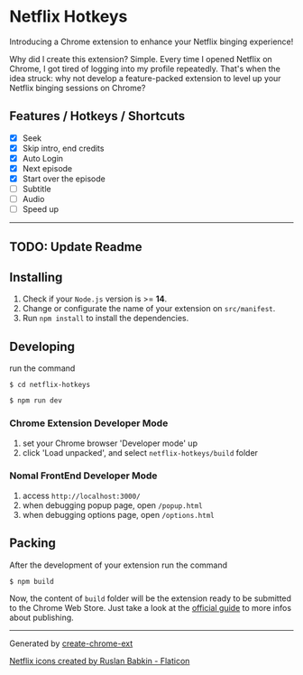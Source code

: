 # Netflix Hotkeys

Introducing a Chrome extension to enhance your Netflix binging experience!

Why did I create this extension? Simple. Every time I opened Netflix on Chrome, I got tired of logging into my profile repeatedly. That's when the idea struck: why not develop a feature-packed extension to level up your Netflix binging sessions on Chrome?

## Features / Hotkeys / Shortcuts

- [x] Seek
- [x] Skip intro, end credits
- [x] Auto Login
- [x] Next episode
- [x] Start over the episode
- [ ] Subtitle
- [ ] Audio
- [ ] Speed up

---

## **TODO: Update Readme**

## Installing

1. Check if your `Node.js` version is >= **14**.
2. Change or configurate the name of your extension on `src/manifest`.
3. Run `npm install` to install the dependencies.

## Developing

run the command

```shell
$ cd netflix-hotkeys

$ npm run dev
```

### Chrome Extension Developer Mode

1. set your Chrome browser 'Developer mode' up
2. click 'Load unpacked', and select `netflix-hotkeys/build` folder

### Nomal FrontEnd Developer Mode

1. access `http://localhost:3000/`
2. when debugging popup page, open `/popup.html`
3. when debugging options page, open `/options.html`

## Packing

After the development of your extension run the command

```shell
$ npm build
```

Now, the content of `build` folder will be the extension ready to be submitted to the Chrome Web Store. Just take a look at the [official guide](https://developer.chrome.com/webstore/publish) to more infos about publishing.

---

Generated by [create-chrome-ext](https://github.com/guocaoyi/create-chrome-ext)

<a href="https://www.flaticon.com/free-icons/netflix" title="netflix icons">Netflix icons created by Ruslan Babkin - Flaticon</a>
